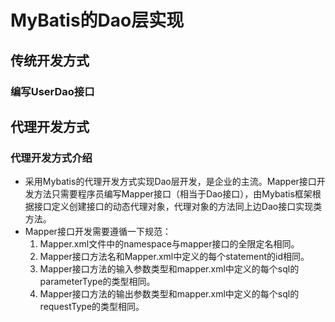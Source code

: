 # MyBatis的Dao层实现

## 传统开发方式

### 编写UserDao接口

## 代理开发方式

### 代理开发方式介绍

* 采用Mybatis的代理开发方式实现Dao层开发，是企业的主流。Mapper接口开发方法只需要程序员编写Mapper接口（相当于Dao接口），由Mybatis框架根据接口定义创建接口的动态代理对象，代理对象的方法同上边Dao接口实现类方法。
* Mapper接口开发需要遵循一下规范：
  1. Mapper.xml文件中的namespace与mapper接口的全限定名相同。
  2. Mapper接口方法名和Mapper.xml中定义的每个statement的id相同。
  3. Mapper接口方法的输入参数类型和mapper.xml中定义的每个sql的parameterType的类型相同。
  4. Mapper接口方法的输出参数类型和mapper.xml中定义的每个sql的requestType的类型相同。

